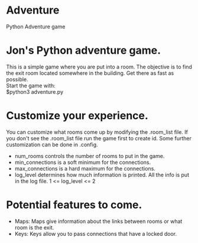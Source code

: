 # Adventure
Python Adventure game

# Jon's Python adventure game.
This is a simple game where you are put into a room.
The objective is to find the exit room located somewhere in the building.
Get there as fast as possible.
<br />
Start the game with: 
<br />
$python3 adventure.py

# Customize your experience.
You can customize what rooms come up by modifying the .room_list file.
If you don't see the .room_list file run the game first to create id.
Some further customization can be done in .config.

- num_rooms controls the number of rooms to put in the game.
- min_connections is a soft minimum for the connections.
- max_connections is a hard maximum for the connections.
- log_level determines how much information is printed. All the info is put in the log file. 1 <= log_level <= 2


# Potential features to come.
- Maps: Maps give information about the links between rooms or what room is the exit.
- Keys: Keys allow you to pass connections that have a locked door.
